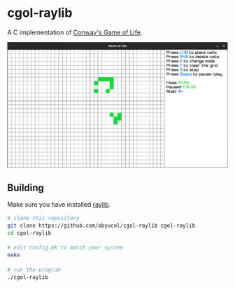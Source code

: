 # cgol-raylib

A C implementation of [Conway's Game of Life](https://en.wikipedia.org/wiki/Conway%27s_Game_of_Life).

![Screenshot](screenshot.png)

## Building

Make sure you have installed [raylib](https://github.com/raysan5/raylib?tab=readme-ov-file#build-and-installation).

```sh
# clone this repository
git clone https://github.com/abyucel/cgol-raylib cgol-raylib
cd cgol-raylib

# edit config.mk to match your system
make

# run the program
./cgol-raylib
```
